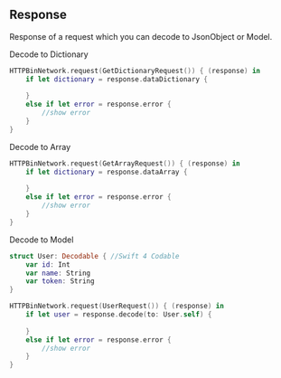 ## Response

Response of a request which you can decode to JsonObject or Model.

Decode to Dictionary

```swift
HTTPBinNetwork.request(GetDictionaryRequest()) { (response) in
    if let dictionary = response.dataDictionary {
                        
    }
    else if let error = response.error {
        //show error
    }
}
```

Decode to Array

```swift
HTTPBinNetwork.request(GetArrayRequest()) { (response) in
    if let dictionary = response.dataArray {
                        
    }
    else if let error = response.error {
        //show error
    }
}
```

Decode to Model

```swift
struct User: Decodable { //Swift 4 Codable
    var id: Int
    var name: String
    var token: String
}

HTTPBinNetwork.request(UserRequest()) { (response) in
    if let user = response.decode(to: User.self) {
                        
    }
    else if let error = response.error {
        //show error
    }
}
```

